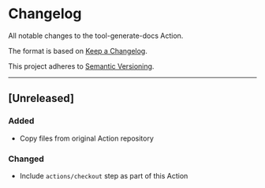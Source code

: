 # Changelog
All notable changes to the tool-generate-docs Action.

The format is based on [Keep a Changelog](https://keepachangelog.com/en/1.0.0/).

This project adheres to [Semantic Versioning](https://semver.org/spec/v2.0.0.html).

---

## [Unreleased]

### Added
- Copy files from original Action repository

### Changed
- Include `actions/checkout` step as part of this Action
